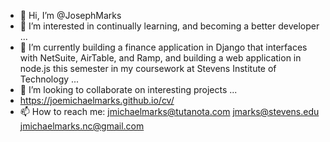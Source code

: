- 👋 Hi, I’m @JosephMarks
- 👀 I’m interested in continually learning, and becoming a better developer ...
- 🌱 I’m currently building a finance application in Django that interfaces with NetSuite, AirTable, and Ramp, and building a web application in node.js this semester in my coursework at Stevens Institute of Technology ...
- 💞️ I’m looking to collaborate on interesting projects ...
- https://joemichaelmarks.github.io/cv/
- 📫 How to reach me: jmichaelmarks@tutanota.com 
                      jmarks@stevens.edu 
                      jmichaelmarks.nc@gmail.com

<!---
JosephMarks/JosephMarks is a ✨ special ✨ repository because its `README.md` (this file) appears on your GitHub profile.
You can click the Preview link to take a look at your changes.
--->
